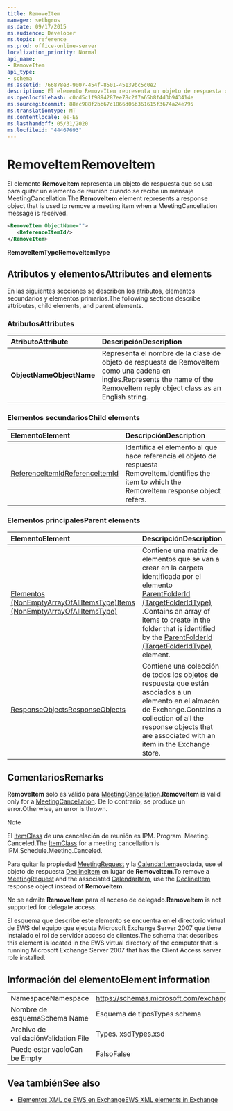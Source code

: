 ```yaml
---
title: RemoveItem
manager: sethgros
ms.date: 09/17/2015
ms.audience: Developer
ms.topic: reference
ms.prod: office-online-server
localization_priority: Normal
api_name:
- RemoveItem
api_type:
- schema
ms.assetid: 766878e3-9007-454f-8501-45139bc5c0e2
description: El elemento RemoveItem representa un objeto de respuesta que se usa para quitar un elemento de reunión cuando se recibe un mensaje MeetingCancellation.
ms.openlocfilehash: c0cd5c1f9894287ee78c2f7a65b8f4d3b943414e
ms.sourcegitcommit: 88ec988f2bb67c1866d06b361615f3674a24e795
ms.translationtype: MT
ms.contentlocale: es-ES
ms.lasthandoff: 05/31/2020
ms.locfileid: "44467693"
---
```

# <a name="removeitem"></a><span data-ttu-id="21e47-103">RemoveItem</span><span class="sxs-lookup"><span data-stu-id="21e47-103">RemoveItem</span></span>

<span data-ttu-id="21e47-104">El elemento **RemoveItem** representa un objeto de respuesta que se usa para quitar un elemento de reunión cuando se recibe un mensaje MeetingCancellation.</span><span class="sxs-lookup"><span data-stu-id="21e47-104">The **RemoveItem** element represents a response object that is used to remove a meeting item when a MeetingCancellation message is received.</span></span> 
  
```xml
<RemoveItem ObjectName="">
   <ReferenceItemId/>
</RemoveItem>
```

 <span data-ttu-id="21e47-105">**RemoveItemType**</span><span class="sxs-lookup"><span data-stu-id="21e47-105">**RemoveItemType**</span></span>
## <a name="attributes-and-elements"></a><span data-ttu-id="21e47-106">Atributos y elementos</span><span class="sxs-lookup"><span data-stu-id="21e47-106">Attributes and elements</span></span>

<span data-ttu-id="21e47-107">En las siguientes secciones se describen los atributos, elementos secundarios y elementos primarios.</span><span class="sxs-lookup"><span data-stu-id="21e47-107">The following sections describe attributes, child elements, and parent elements.</span></span>
  
### <a name="attributes"></a><span data-ttu-id="21e47-108">Atributos</span><span class="sxs-lookup"><span data-stu-id="21e47-108">Attributes</span></span>

|<span data-ttu-id="21e47-109">**Atributo**</span><span class="sxs-lookup"><span data-stu-id="21e47-109">**Attribute**</span></span>|<span data-ttu-id="21e47-110">**Descripción**</span><span class="sxs-lookup"><span data-stu-id="21e47-110">**Description**</span></span>|
|:-----|:-----|
|<span data-ttu-id="21e47-111">**ObjectName**</span><span class="sxs-lookup"><span data-stu-id="21e47-111">**ObjectName**</span></span> <br/> |<span data-ttu-id="21e47-112">Representa el nombre de la clase de objeto de respuesta de RemoveItem como una cadena en inglés.</span><span class="sxs-lookup"><span data-stu-id="21e47-112">Represents the name of the RemoveItem reply object class as an English string.</span></span>  <br/> |
   
### <a name="child-elements"></a><span data-ttu-id="21e47-113">Elementos secundarios</span><span class="sxs-lookup"><span data-stu-id="21e47-113">Child elements</span></span>

|<span data-ttu-id="21e47-114">**Elemento**</span><span class="sxs-lookup"><span data-stu-id="21e47-114">**Element**</span></span>|<span data-ttu-id="21e47-115">**Descripción**</span><span class="sxs-lookup"><span data-stu-id="21e47-115">**Description**</span></span>|
|:-----|:-----|
|[<span data-ttu-id="21e47-116">ReferenceItemId</span><span class="sxs-lookup"><span data-stu-id="21e47-116">ReferenceItemId</span></span>](referenceitemid.md) <br/> |<span data-ttu-id="21e47-117">Identifica el elemento al que hace referencia el objeto de respuesta RemoveItem.</span><span class="sxs-lookup"><span data-stu-id="21e47-117">Identifies the item to which the RemoveItem response object refers.</span></span>  <br/> |
   
### <a name="parent-elements"></a><span data-ttu-id="21e47-118">Elementos principales</span><span class="sxs-lookup"><span data-stu-id="21e47-118">Parent elements</span></span>

|<span data-ttu-id="21e47-119">**Elemento**</span><span class="sxs-lookup"><span data-stu-id="21e47-119">**Element**</span></span>|<span data-ttu-id="21e47-120">**Descripción**</span><span class="sxs-lookup"><span data-stu-id="21e47-120">**Description**</span></span>|
|:-----|:-----|
|[<span data-ttu-id="21e47-121">Elementos (NonEmptyArrayOfAllItemsType)</span><span class="sxs-lookup"><span data-stu-id="21e47-121">Items (NonEmptyArrayOfAllItemsType)</span></span>](items-nonemptyarrayofallitemstype.md) <br/> |<span data-ttu-id="21e47-122">Contiene una matriz de elementos que se van a crear en la carpeta identificada por el elemento [ParentFolderId (TargetFolderIdType)](parentfolderid-targetfolderidtype.md) .</span><span class="sxs-lookup"><span data-stu-id="21e47-122">Contains an array of items to create in the folder that is identified by the [ParentFolderId (TargetFolderIdType)](parentfolderid-targetfolderidtype.md) element.</span></span>  <br/> |
|[<span data-ttu-id="21e47-123">ResponseObjects</span><span class="sxs-lookup"><span data-stu-id="21e47-123">ResponseObjects</span></span>](responseobjects.md) <br/> |<span data-ttu-id="21e47-124">Contiene una colección de todos los objetos de respuesta que están asociados a un elemento en el almacén de Exchange.</span><span class="sxs-lookup"><span data-stu-id="21e47-124">Contains a collection of all the response objects that are associated with an item in the Exchange store.</span></span>  <br/> |
   
## <a name="remarks"></a><span data-ttu-id="21e47-125">Comentarios</span><span class="sxs-lookup"><span data-stu-id="21e47-125">Remarks</span></span>

 <span data-ttu-id="21e47-126">**RemoveItem** solo es válido para [MeetingCancellation](meetingcancellation.md).</span><span class="sxs-lookup"><span data-stu-id="21e47-126">**RemoveItem** is valid only for a [MeetingCancellation](meetingcancellation.md).</span></span> <span data-ttu-id="21e47-127">De lo contrario, se produce un error.</span><span class="sxs-lookup"><span data-stu-id="21e47-127">Otherwise, an error is thrown.</span></span>
  
> [!NOTE]
> <span data-ttu-id="21e47-128">El [ItemClass](itemclass.md) de una cancelación de reunión es IPM. Program. Meeting. Canceled.</span><span class="sxs-lookup"><span data-stu-id="21e47-128">The [ItemClass](itemclass.md) for a meeting cancellation is IPM.Schedule.Meeting.Canceled.</span></span> 
  
<span data-ttu-id="21e47-129">Para quitar la propiedad [MeetingRequest](meetingrequest.md) y la [CalendarItem](calendaritem.md)asociada, use el objeto de respuesta [DeclineItem](declineitem.md) en lugar de **RemoveItem**.</span><span class="sxs-lookup"><span data-stu-id="21e47-129">To remove a [MeetingRequest](meetingrequest.md) and the associated [CalendarItem](calendaritem.md), use the [DeclineItem](declineitem.md) response object instead of **RemoveItem**.</span></span>
  
 <span data-ttu-id="21e47-130">No se admite **RemoveItem** para el acceso de delegado.</span><span class="sxs-lookup"><span data-stu-id="21e47-130">**RemoveItem** is not supported for delegate access.</span></span> 
  
<span data-ttu-id="21e47-131">El esquema que describe este elemento se encuentra en el directorio virtual de EWS del equipo que ejecuta Microsoft Exchange Server 2007 que tiene instalado el rol de servidor acceso de clientes.</span><span class="sxs-lookup"><span data-stu-id="21e47-131">The schema that describes this element is located in the EWS virtual directory of the computer that is running Microsoft Exchange Server 2007 that has the Client Access server role installed.</span></span>
  
## <a name="element-information"></a><span data-ttu-id="21e47-132">Información del elemento</span><span class="sxs-lookup"><span data-stu-id="21e47-132">Element information</span></span>

|||
|:-----|:-----|
|<span data-ttu-id="21e47-133">Namespace</span><span class="sxs-lookup"><span data-stu-id="21e47-133">Namespace</span></span>  <br/> |https://schemas.microsoft.com/exchange/services/2006/types  <br/> |
|<span data-ttu-id="21e47-134">Nombre de esquema</span><span class="sxs-lookup"><span data-stu-id="21e47-134">Schema Name</span></span>  <br/> |<span data-ttu-id="21e47-135">Esquema de tipos</span><span class="sxs-lookup"><span data-stu-id="21e47-135">Types schema</span></span>  <br/> |
|<span data-ttu-id="21e47-136">Archivo de validación</span><span class="sxs-lookup"><span data-stu-id="21e47-136">Validation File</span></span>  <br/> |<span data-ttu-id="21e47-137">Types. xsd</span><span class="sxs-lookup"><span data-stu-id="21e47-137">Types.xsd</span></span>  <br/> |
|<span data-ttu-id="21e47-138">Puede estar vacío</span><span class="sxs-lookup"><span data-stu-id="21e47-138">Can be Empty</span></span>  <br/> |<span data-ttu-id="21e47-139">Falso</span><span class="sxs-lookup"><span data-stu-id="21e47-139">False</span></span>  <br/> |
   
## <a name="see-also"></a><span data-ttu-id="21e47-140">Vea también</span><span class="sxs-lookup"><span data-stu-id="21e47-140">See also</span></span>



- [<span data-ttu-id="21e47-141">Elementos XML de EWS en Exchange</span><span class="sxs-lookup"><span data-stu-id="21e47-141">EWS XML elements in Exchange</span></span>](ews-xml-elements-in-exchange.md)


